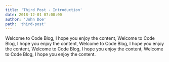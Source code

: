 ```yaml
---
title: 'Third Post - Introduction'
date: 2018-12-01 07:00:00
author: 'John Doe'
path: 'third-post'
---
```


Welcome to Code Blog, I hope you enjoy the content, Welcome to Code Blog, I hope you enjoy the content, Welcome to Code Blog, I hope you enjoy the content, Welcome to Code Blog, I hope you enjoy the content, Welcome to Code Blog, I hope you enjoy the content.
